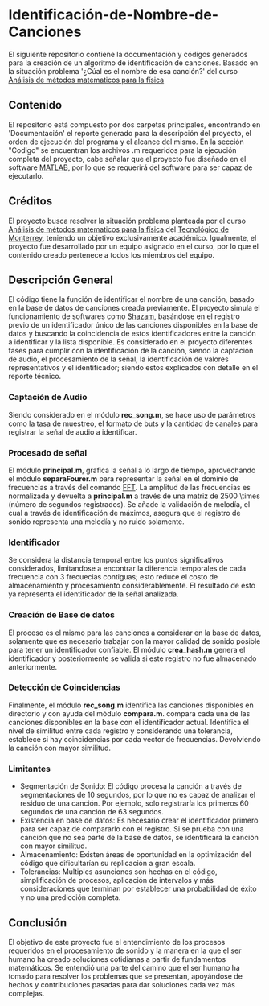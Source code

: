# Identificación-de-Nombre-de-Canciones
El siguiente repositorio contiene la documentación y códigos generados para la creación de un algoritmo de identificación de canciones.
Basado en la situación problema '¿Cúal es el nombre de esa canción?' del curso [Análisis de métodos matematicos para la física](https://pi-21.tecmty.com/detalle/212)

## Contenido

El repositorio está compuesto por dos carpetas principales, encontrando en 'Documentación' el reporte generado para la descripción del proyecto, el orden de ejecución del programa y el alcance del mismo. En la sección "Codigo" se encuentran los archivos .m requeridos para la ejecución completa del proyecto, cabe señalar que el proyecto fue diseñado en el software [MATLAB](https://es.mathworks.com/products/matlab.html), por lo que se requerirá del software para ser capaz de ejecutarlo.

## Créditos

El proyecto busca resolver la situación problema planteada por el curso [Análisis de métodos matematicos para la física](https://pi-21.tecmty.com/detalle/212) del [Tecnológico de Monterrey](https://tec.mx/es), teniendo un objetivo exclusivamente académico. Igualmente, el proyecto fue desarrollado por un equipo asignado en el curso, por lo que el contenido creado pertenece a todos los miembros del equipo.

## Descripción General

El código tiene la función de identificar el nombre de una canción, basado en la base de datos de canciones creada previamente. El proyecto simula el funcionamiento de softwares como [Shazam](https://www.shazam.com/), basándose en el registro previo de un identificador único de las canciones disponibles en la base de datos y buscando la coincidencia de estos identificadores entre la canción a identificar y la lista disponible. Es considerado en el proyecto diferentes fases para cumplir con la identificación de la canción, siendo la captación de audio, el procesamiento de la señal, la identificación de valores representativos y el identificador; siendo estos explicados con detalle en el reporte técnico.

### Captación de Audio

Siendo considerado en el módulo **rec_song.m**, se hace uso de parámetros como la tasa de muestreo, el formato de buts y la cantidad de canales para registrar la señal de audio a identificar.

### Procesado de señal

El módulo **principal.m**, grafica la señal a lo largo de tiempo, aprovechando el módulo **separaFourer.m** para representar la señal en el dominio de frecuencias a través del comando [FFT](https://www.mathworks.com/help/matlab/ref/fft.html). La amplitud de las frecuencias es normalizada y devuelta a **principal.m** a través de una matriz de 2500 \times (número de segundos registrados). Se añade la validación de melodía, el cual a través de identificación de máximos, asegura que el registro de sonido representa una melodía y no ruido solamente.

### Identificador

Se considera la distancia temporal entre los puntos significativos considerados, limitandose a encontrar la diferencia temporales de cada frecuencia con 3 frecuecias contiguas; esto reduce el costo de almacenamiento y procesamiento considerablemente. El resultado de esto ya representa el identificador de la señal analizada.

### Creación de Base de datos

El proceso es el mismo para las canciones a considerar en la base de datos, solamente que es necesario trabajar con la mayor calidad de sonido posible para tener un identificador confiable. El módulo **crea_hash.m** genera el identificador y posteriormente se valida si este registro no fue almacenado anteriormente.

### Detección de Coincidencias

Finalmente, el módulo **rec_song.m** identifica las canciones disponibles en directorio y con ayuda del módulo **compara.m**. compara cada una de las canciones disponibles en la base con el identificador actual. Identifica el nivel de similitud entre cada registro y considerando una tolerancia, establece si hay coincidencias por cada vector de frecuencias. Devolviendo la canción con mayor similitud.

### Limitantes

- Segmentación de Sonido: El código procesa la canción a través de segmentaciones de 10 segundos, por lo que no es capaz de analizar el residuo de una canción. Por ejemplo, solo registraría los primeros 60 segundos de una canción de 63 segundos.
- Existencia en base de datos: Es necesario crear el identificador primero para ser capaz de compararlo con el registro. Si se prueba con una canción que no sea parte de la base de datos, se identificará la canción con mayor similitud.
- Almacenamiento: Existen áreas de oportunidad en la optimización del código que dificultarían su replicación a gran escala.
- Tolerancias: Multiples asunciones son hechas en el código, simplificación de procesos, aplicación de intervalos y más consideraciones que terminan por establecer una probabilidad de éxito y no una predicción completa.

## Conclusión

El objetivo de este proyecto fue el entendimiento de los procesos requeridos en el procesamiento de sonido y la manera en la que el ser humano ha creado soluciones cotidianas a partir de fundamentos matemáticos. Se entendió una parte del camino que el ser humano ha tomado para resolver los problemas que se presentan, apoyándose de hechos y contribuciones pasadas para dar soluciones cada vez más complejas.
